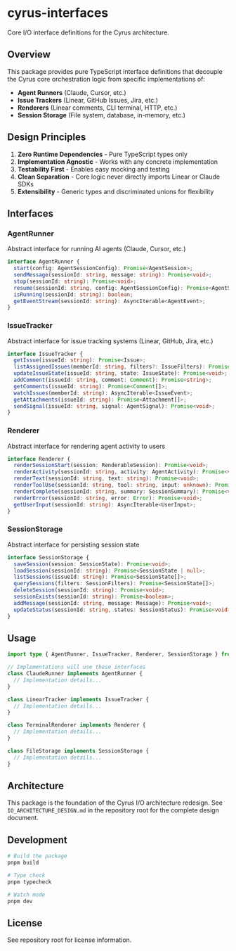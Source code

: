 # cyrus-interfaces

Core I/O interface definitions for the Cyrus architecture.

## Overview

This package provides pure TypeScript interface definitions that decouple the Cyrus core orchestration logic from specific implementations of:

- **Agent Runners** (Claude, Cursor, etc.)
- **Issue Trackers** (Linear, GitHub Issues, Jira, etc.)
- **Renderers** (Linear comments, CLI terminal, HTTP, etc.)
- **Session Storage** (File system, database, in-memory, etc.)

## Design Principles

1. **Zero Runtime Dependencies** - Pure TypeScript types only
2. **Implementation Agnostic** - Works with any concrete implementation
3. **Testability First** - Enables easy mocking and testing
4. **Clean Separation** - Core logic never directly imports Linear or Claude SDKs
5. **Extensibility** - Generic types and discriminated unions for flexibility

## Interfaces

### AgentRunner

Abstract interface for running AI agents (Claude, Cursor, etc.)

```typescript
interface AgentRunner {
  start(config: AgentSessionConfig): Promise<AgentSession>;
  sendMessage(sessionId: string, message: string): Promise<void>;
  stop(sessionId: string): Promise<void>;
  resume(sessionId: string, config: AgentSessionConfig): Promise<AgentSession>;
  isRunning(sessionId: string): boolean;
  getEventStream(sessionId: string): AsyncIterable<AgentEvent>;
}
```

### IssueTracker

Abstract interface for issue tracking systems (Linear, GitHub, Jira, etc.)

```typescript
interface IssueTracker {
  getIssue(issueId: string): Promise<Issue>;
  listAssignedIssues(memberId: string, filters?: IssueFilters): Promise<Issue[]>;
  updateIssueState(issueId: string, state: IssueState): Promise<void>;
  addComment(issueId: string, comment: Comment): Promise<string>;
  getComments(issueId: string): Promise<Comment[]>;
  watchIssues(memberId: string): AsyncIterable<IssueEvent>;
  getAttachments(issueId: string): Promise<Attachment[]>;
  sendSignal(issueId: string, signal: AgentSignal): Promise<void>;
}
```

### Renderer

Abstract interface for rendering agent activity to users

```typescript
interface Renderer {
  renderSessionStart(session: RenderableSession): Promise<void>;
  renderActivity(sessionId: string, activity: AgentActivity): Promise<void>;
  renderText(sessionId: string, text: string): Promise<void>;
  renderToolUse(sessionId: string, tool: string, input: unknown): Promise<void>;
  renderComplete(sessionId: string, summary: SessionSummary): Promise<void>;
  renderError(sessionId: string, error: Error): Promise<void>;
  getUserInput(sessionId: string): AsyncIterable<UserInput>;
}
```

### SessionStorage

Abstract interface for persisting session state

```typescript
interface SessionStorage {
  saveSession(session: SessionState): Promise<void>;
  loadSession(sessionId: string): Promise<SessionState | null>;
  listSessions(issueId: string): Promise<SessionState[]>;
  querySessions(filters: SessionFilters): Promise<SessionState[]>;
  deleteSession(sessionId: string): Promise<void>;
  sessionExists(sessionId: string): Promise<boolean>;
  addMessage(sessionId: string, message: Message): Promise<void>;
  updateStatus(sessionId: string, status: SessionStatus): Promise<void>;
}
```

## Usage

```typescript
import type { AgentRunner, IssueTracker, Renderer, SessionStorage } from 'cyrus-interfaces';

// Implementations will use these interfaces
class ClaudeRunner implements AgentRunner {
  // Implementation details...
}

class LinearTracker implements IssueTracker {
  // Implementation details...
}

class TerminalRenderer implements Renderer {
  // Implementation details...
}

class FileStorage implements SessionStorage {
  // Implementation details...
}
```

## Architecture

This package is the foundation of the Cyrus I/O architecture redesign. See `IO_ARCHITECTURE_DESIGN.md` in the repository root for the complete design document.

## Development

```bash
# Build the package
pnpm build

# Type check
pnpm typecheck

# Watch mode
pnpm dev
```

## License

See repository root for license information.

